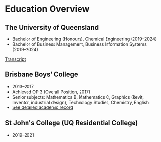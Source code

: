 # Education Overview

## The University of Queensland
- Bachelor of Engineering (Honours), Chemical Engineering (2019–2024)
- Bachelor of Business Management, Business Information Systems (2019–2024)

[Transcript](./university-of-queensland/copy-of-transcript.md)

## Brisbane Boys' College
- 2013–2017
- Achieved OP 3 (Overall Position, 2017)
- Senior subjects: Mathematics B, Mathematics C, Graphics (Revit, Inventor, industrial design), Technology Studies, Chemistry, English
- [See detailed academic record](./brisbane-boys-college/index.md)

## St John's College (UQ Residential College)
- 2019–2021 